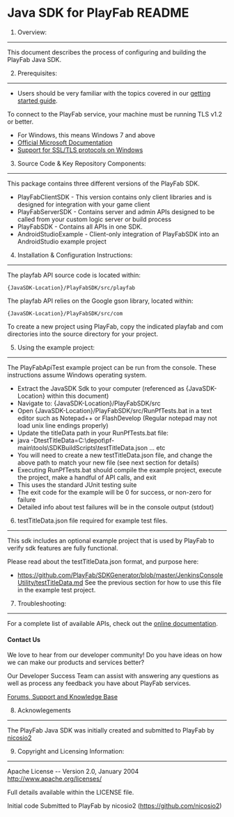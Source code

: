 Java SDK for PlayFab README
========
1. Overview:
----
This document describes the process of configuring and building the PlayFab Java SDK.


2. Prerequisites:
----
* Users should be very familiar with the topics covered in our [getting started guide](https://playfab.com/docs/getting-started-with-playfab/).

To connect to the PlayFab service, your machine must be running TLS v1.2 or better.
* For Windows, this means Windows 7 and above
* [Official Microsoft Documentation](https://msdn.microsoft.com/en-us/library/windows/desktop/aa380516%28v=vs.85%29.aspx)
* [Support for SSL/TLS protocols on Windows](http://blogs.msdn.com/b/kaushal/archive/2011/10/02/support-for-ssl-tls-protocols-on-windows.aspx)


3. Source Code & Key Repository Components:
----
This package contains three different versions of the PlayFab SDK.
* PlayFabClientSDK - This version contains only client libraries and is designed for integration with your game client
* PlayFabServerSDK - Contains server and admin APIs designed to be called from your custom logic server or build process
* PlayFabSDK - Contains all APIs in one SDK.
* AndroidStudioExample - Client-only integration of PlayFabSDK into an AndroidStudio example project


4. Installation & Configuration Instructions:
----

The playfab API source code is located within:

    {JavaSDK-Location}/PlayFabSDK/src/playfab

The playfab API relies on the Google gson library, located within:

    {JavaSDK-Location}/PlayFabSDK/src/com

To create a new project using PlayFab, copy the indicated playfab and com directories into the source directory for your project.


5. Using the example project:
----

The PlayFabApiTest example project can be run from the console.  These instructions assume Windows operating system.

* Extract the JavaSDK Sdk to your computer (referenced as {JavaSDK-Location} within this document)
* Navigate to: {JavaSDK-Location}/PlayFabSDK/src
* Open {JavaSDK-Location}/PlayFabSDK/src/RunPfTests.bat in a text editor such as Notepad++ or FlashDevelop (Regular notepad may not load unix line endings properly)
* Update the titleData path in your RunPfTests.bat file:
 * java -DtestTitleData=C:\depot\pf-main\tools\SDKBuildScripts\testTitleData.json ... etc
 * You will need to create a new testTitleData.json file, and change the above path to match your new file (see next section for details)
* Executing RunPfTests.bat should compile the example project, execute the project, make a handful of API calls, and exit
 * This uses the standard JUnit testing suite
 * The exit code for the example will be 0 for success, or non-zero for failure
 * Detailed info about test failures will be in the console output (stdout)


6. testTitleData.json file required for example test files.
----

This sdk includes an optional example project that is used by PlayFab to verify sdk features are fully functional.

Please read about the testTitleData.json format, and purpose here:
* https://github.com/PlayFab/SDKGenerator/blob/master/JenkinsConsoleUtility/testTitleData.md
See the previous section for how to use this file in the example test project.


7. Troubleshooting:
----
For a complete list of available APIs, check out the [online documentation](http://api.playfab.com/Documentation/).

#### Contact Us
We love to hear from our developer community!
Do you have ideas on how we can make our products and services better?

Our Developer Success Team can assist with answering any questions as well as process any feedback you have about PlayFab services.

[Forums, Support and Knowledge Base](https://community.playfab.com/index.html)


8. Acknowlegements
----

The PlayFab Java SDK was initially created and submitted to PlayFab by [nicosio2](https://github.com/nicosio2)


9. Copyright and Licensing Information:
----
  Apache License --
  Version 2.0, January 2004
  http://www.apache.org/licenses/

  Full details available within the LICENSE file.

  Initial code Submitted to PlayFab by nicosio2 (https://github.com/nicosio2)
